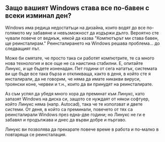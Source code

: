 <?php require("../../entete.php"); ?> <?php require("../../base.php"); ?>

<div id="corps">

<h2>Защо вашият Windows става все по-бавен с всеки изминал ден?</h2>

<p>Windows има редица недостатъци на дизайна, които водят до все по-голямото му забавяне и невъзможност да издържи дълго. Вероятно сте чували повече от веднъж, някой да казва "Компютърът ми става бавен, ще реинсталирам." Реинсталирането на Windows решава проблема... до следващият път.</p>

<p>Може би смятате, че просто така си работят компютрите, те са много нова технология и все още не са наистина стабилни. Е, опитайте Линукс, и ще бъдете изненадан. Пет години от сега нататък, системата ви ще бъде все така бърза и откликваща, както в деня, в който сте я инсталирали, да не говорим, че няма да имате никакви вируси, троянски коне, червеи и т.н., които да ви принудят на реинсталирате.</p>

<p>Аз съм успял да убедя много хора да преминат към Линукс, като запазят Windows на диска си, защото се нуждаят от някои софтуер, който Линукс няма (напр. Autocad), така че те използват и двете системи. От деня, в който са преминали, повечето от тях са реинсталирали Windows през една-две години; но Линукс не ги е забавял и продължава и днес да върви добре и пъргаво.</p>

<p>Линукс ви позволява да прекарате повече време в работа и по-малко в повтаряща се реинсталация.</p>

</div>


